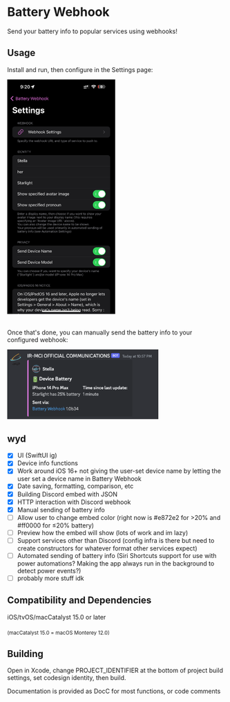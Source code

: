 # Battery Webhook
Send your battery info to popular services using webhooks!

## Usage
Install and run, then configure in the Settings page:

<img src="img/app.png" alt="alt text" title="image Title" width="250"/>
<br><br>

Once that's done, you can manually send the battery info to your configured webhook:

<img src="img/output.png" alt="alt text" title="image Title" width="350"/>

## wyd
- [x] UI (SwiftUI ig)
- [x] Device info functions
- [x] Work around iOS 16+ not giving the user-set device name by letting the user set a device name in Battery Webhook
- [x] Date saving, formatting, comparison, etc
- [x] Building Discord embed with JSON 
- [x] HTTP interaction with Discord webhook
- [x] Manual sending of battery info
- [ ] Allow user to change embed color (right now is #e872e2 for >20% and #ff0000 for ≤20% battery)
- [ ] Preview how the embed will show (lots of work and im lazy)
- [ ] Support services other than Discord (config infra is there but need to create constructors for whatever format other services expect)
- [ ] Automated sending of battery info (Siri Shortcuts support for use with power automations? Making the app always run in the background to detect power events?)
- [ ] probably more stuff idk

## Compatibility and Dependencies
iOS/tvOS/macCatalyst 15.0 or later

<sub>(macCatalyst 15.0 = macOS Monterey 12.0) </sub>

## Building
Open in Xcode, change PROJECT_IDENTIFIER at the bottom of project build settings, set codesign identity, then build.

Documentation is provided as DocC for most functions, or code comments